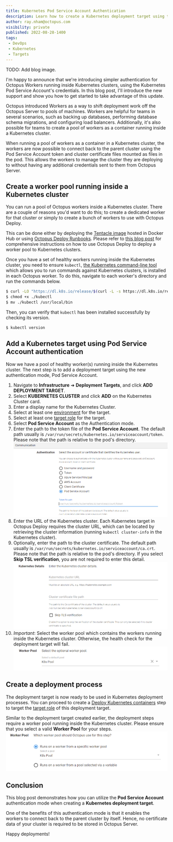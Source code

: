 ```yaml
---
title: Kubernetes Pod Service Account Authentication
description: Learn how to create a Kubernetes deployment target using the Pod Service Account authentication mode.
author: ray.nham@octopus.com
visibility: private
published: 2022-08-28-1400
tags:
 - DevOps
 - Kubernetes
 - Targets
---
```


TODO: Add blog image.

I'm happy to announce that we're introducing simpler authentication for Octopus Workers running inside Kubernetes clusters, using the Kubernetes Pod Service Account's credentials. In this blog post, I'll introduce the new support and show you how to get started to take advantage of this update.

Octopus introduced Workers as a way to shift deployment work off the Octopus Server to pools of machines. Workers are helpful for teams in several scenarios, such as backing up databases, performing database schema migrations, and configuring load balancers. Additionally, it's also possible for teams to create a pool of workers as a container running inside a Kubernetes cluster.

When running a pool of workers as a container in a Kubernetes cluster, the workers are now possible to connect back to the parent cluster using the Pod Service Account token and cluster certificate files mounted as files in the pod. This allows the workers to manage the cluster they are deploying to without having any additional credentials sent to them from Octopus Server.

## Create a worker pool running inside a Kubernetes cluster
You can run a pool of Octopus workers inside a Kubernetes cluster. There are a couple of reasons you'd want to do this; to create a dedicated worker for that cluster or simply to create a bunch of workers to use with Octopus Deploy. 

This can be done either by deploying the [Tentacle image](https://hub.docker.com/r/octopusdeploy/tentacle) hosted in Docker Hub or using [Octopus Deploy Runbooks](https://octopus.com/docs/runbooks). Please refer to [this blog post](https://octopus.com/blog/kubernetes-workers) for comprehensive instructions on how to use Octopus Deploy to deploy a worker pool to Kubernetes clusters.

Once you have a set of healthy workers running inside the Kubernetes cluster, you need to ensure `kubectl`, [the Kubernetes command-line tool](https://kubernetes.io/docs/tasks/tools/) which allows you to run commands against Kubernetes clusters, is installed in each Octopus worker. To do this, navigate to each worker's directory and run the commands below.

```bash
$ curl -LO "https://dl.k8s.io/release/$(curl -L -s https://dl.k8s.io/release/stable.txt)/bin/linux/amd64/kubectl"
$ chmod +x ./kubectl
$ mv ./kubectl /usr/local/bin
```

Then, you can verify that `kubectl` has been installed successfully by checking its version.

```bash
$ kubectl version
```

## Add a Kubernetes target using Pod Service Account authentication
Now we have a pool of healthy worker(s) running inside the Kubernetes cluster. The next step is to add a deployment target using the new authentication mode, Pod Service Account.

1. Navigate to **Infrastructure** ➜ **Deployment Targets**, and click **ADD DEPLOYMENT TARGET**.
1. Select **KUBERNETES CLUSTER** and click **ADD** on the Kubernetes Cluster card.
1. Enter a display name for the Kubernetes Cluster.
1. Select at least one [environment](https://octopus.com/docs/infrastructure/environments) for the target.
1. Select at least one [target role](https://octopus.com/docs/infrastructure/deployment-targets#target-roles) for the target.
1. Select **Pod Service Account** as the Authentication mode.
1. Enter the path to the token file of the **Pod Service Account**. The default path usually is `/var/run/secrets/kubernetes.io/serviceaccount/token`. Please note that the path is relative to the pod's directory.
![Pod Service Account authentication](images/authentication-pod-service-account.png)
1. Enter the URL of the Kubernetes cluster. Each Kubernetes target in Octopus Deploy requires the cluster URL, which can be located by retrieving the cluster information (running `kubectl cluster-info` in the Kubernetes cluster).
1. Optionally, enter the path to the cluster certificate. The default path usually is `/var/run/secrets/kubernetes.io/serviceaccount/ca.crt`. Please note that the path is relative to the pod's directory. If you select **Skip TSL verification**, you are not required to enter this detail.
![Kubernetes Cluster details](images/kubernetes-cluster-details.png)
1. *Important*: Select the worker pool which contains the workers running inside the Kubernetes cluster. Otherwise, the health check for the deployment target will fail.
![Worker Pool selection](images/worker-pool-selection.png)

## Create a deployment process
The deployment target is now ready to be used in Kubernetes deployment processes. You can proceed to create a [Deploy Kubernetes containers](https://octopus.com/docs/deployments/kubernetes/deploy-container) step to target the [target role](https://octopus.com/docs/infrastructure/deployment-targets#target-roles) of this deployment target.

Similar to the deployment target created earlier, the deployment steps require a worker pool running inside the Kubernetes cluster. Please ensure that you select a valid **Worker Pool** for your steps.
![Step's Worker Pool selection](images/step-worker-pool-selection.png)

## Conclusion
This blog post demonstrates how you can utilize the **Pod Service Account** authentication mode when creating a **Kubernetes deployment target**. 

One of the benefits of this authentication mode is that it enables the workers to connect back to the parent cluster by itself. Hence, no certificate data of your cluster is required to be stored in Octopus Server.

Happy deployments!
